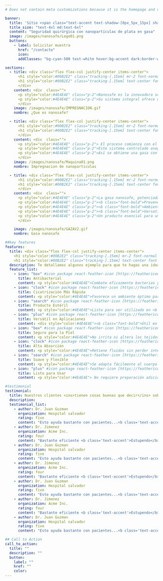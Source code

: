 ```yaml
---
# Does not contain meta customizations because it is the homepage and config is already set in the config file

banner:
  title: 'Sitio <span class="text-accent text-shadow-[0px_5px_15px] shadow-accent/10">Nano Safe</span> Inicio <span class="text-secondary">Descripcion</span>'
  title_size: "text-4xl md:text-6xl"
  content: "Seguridad quirúrgica con nanopartículas de plata en gasa"
  image: /images/nanosafe/Logo01.png
  buttons:
    - label: Solicitar muestra
      href: "/contacto"
      icon:
      addClasses: "bg-cyan-500 text-white hover:bg-accent dark:border-white/10 dark:border"

sections:
  - title: <div class="flex flex-col justify-center items-center">
      <h1 style="color:#00B2E2" class="tracking-[.15em] mr-2 font-normal text-center ">¿Que es</h1>
      <h1 style="color:#00B2E2" class="tracking-[.15em] text-center font-bold   ">nanosafe?</h1>
      </div>
    content: <div  class="">
      <p style="color:#4E4E4E" class="p-2">Nanosafe es la innovadora solución que fusiona gasa impregnada con nanopartículas de plata y una máquina automatizada de última generación.</p>
      <p style="color:#4E4E4E" class="p-2">Su sistema integral ofrece una protección avanzada contra infecciones y facilita la producción controlada de apósitos médicos, posicionándose como la opción ideal para hospitales y centros de salud.</p>
      </div>
    image: /images/nanosafe/IMPREGNACION.gif
    nombre: ¿Que es nanosafe?

  - title: <div class="flex flex-col justify-center items-center">
      <h1 style="color:#00B2E2" class="tracking-[.15em] mr-2 font-normal text-center  ">Impregnación </h1>
      <h1 style="color:#00B2E2" class="tracking-[.15em] text-center font-bold   ">de nanoparticulas</h1>
      </div>
    content: <div  class="">
      <p style="color:#4E4E4E" class="p-2"> El proceso comienza con el paso de la gasa por una máquina especializada que rocía una solución de nanoplata de manera uniforme sobre su superficie. </p>
      <p style="color:#4E4E4E" class="p-2">Este sistema controlado asegura que cada fibra del material reciba la cantidad adecuada de nanopartículas. A continuación, la gasa impregnada atraviesa una cámara de secado con temperatura regulada, donde las partículas se fijan sin alterar la textura ni la flexibilidad del material. </p>
      <p style="color:#4E4E4E" class="p-2">Así se obtiene una gasa con propiedades antimicrobianas estables, lista para su uso en el tratamiento y prevención de infecciones en heridas.</p>
      </div>
    image: /images/nanosafe/Maquina01.png
    nombre: Impregnacion de nanoparticulas

  - title: <div class="flex flex-col justify-center items-center">
      <h1 style="color:#00B2E2" class="tracking-[.15em] mr-2 font-normal text-center   ">Gasa</h1>
      <h1 style="color:#00B2E2" class="tracking-[.15em] text-center font-bold  ">y tratamiento de Heridas</h1>
      </div>
    content: <div  class="">
      <p style="color:#4E4E4E" class="p-2">La gasa nanosafe, potenciada con nanopartículas de plata, se destaca por</p>
      <p style="color:#4E4E4E" class="p-2"><b class="font-bold">Prevención de Infecciones:</b> Actúa eficazmente contra bacterias.</p>
      <p style="color:#4E4E4E" class="p-2"><b class="font-bold">Ambiente Óptimo para la Cicatrización:</b> Favorece la reparación natural y reduce riesgos asociados a infecciones.</p>
      <p style="color:#4E4E4E" class="p-2"><b class="font-bold">Versatilidad:</b>Se adapta fácilmente a diferentes tipos y tamaños de heridas.</p>
      <p style="color:#4E4E4E" class="p-2">Un producto esencial para una atención integral en el cuidado de heridas.</p>
      </div>

    image: /images/nanosafe/GAZAV2.gif
    nombre: Gasa nanosafe

##key features
features:
  title: <div class="flex flex-col justify-center items-center">
    <h1 style="color:#00B2E2" class="tracking-[.15em] mr-2 font-normal text-center  ">Informe</h1>
    <h1 style="color:#00B2E2" class="tracking-[.15em] text-center font-bold text-blue-400 ">laboratorio</h1></div>
  description: Te detallamos algunos ejemplo para que te hagas una idea
  feature_list:
    - icon: "box" #icon package react-feather-icon [https://feathericons.com/]
      title: Antibacterial
      content: <p style="color:#4E4E4E">Combate eficazmente bacterias y ayuda a <b class="font-bold">prevenir infecciones<b>.</p>
    - icon: "clock" #icon package react-feather-icon [https://feathericons.com/]
      title: Cicatrización Más Rápida
      content: <p style="color:#4E4E4E">Favorece un ambiente óptimo para la <b class="font-bold">regeneración de tejidos</b>.</p>
    - icon: "search" #icon package react-feather-icon [https://feathericons.com/]
      title: Producto Estéril
      content: <p style="color:#4E4E4E">Listo para ser utilizado en <b class="font-bold">entornos clínicos</b> con seguridad.</p>
    - icon: "plus" #icon package react-feather-icon [https://feathericons.com/]
      title: Versátil en Aplicaciones
      content: <div style="color:#4E4E4E"><b class="font-bold">Útil en heridas</b> agudas, crónicas, quirúrgicas o de difícil cicatrización.</div>
    - icon: "box" #icon package react-feather-icon [https://feathericons.com/]
      title: Seguro para la Piel
      content: <p style="color:#4E4E4E">No irrita ni altera los tejidos; <b class="font-bold">apto para uso prolongado</b>.</p>
    - icon: "clock" #icon package react-feather-icon [https://feathericons.com/]
      title: Alta Absorción
      content: <p style="color:#4E4E4E">Retiene fluidos sin perder integridad, <b class="font-bold">ideal para heridas exudativas</b>.</p>
    - icon: "search" #icon package react-feather-icon [https://feathericons.com/]
      title: Suave y Flexible
      content: <p style="color:#4E4E4E">Se adapta fácilmente al cuerpo <b class="font-bold br">sin causar molestias</b>.</p>
    - icon: "plus" #icon package react-feather-icon [https://feathericons.com/]
      title: Listo para Usar
      content: <p style="color:#4E4E4E"> No requiere preparación adicional, <b class="font-bold br">solo aplicar y cubrir.</p>

#testimonial
testimonial:
  title: Nuestros clientes <ins>tienen cosas buenas que decir</ins> sobre nosotros</b>
  description:
  testimonial_list:
    - author: Dr. Juan Guzman
      organization: Hospital salvador
      rating: five
      content: "Esto ayuda bastante con pacientes...<b class='text-accent'>Tremendo Producto</b>!"
    - author: Dr. Jimenez
      organization: Acme Inc.
      rating: four
      content: "Bastante eficiente <b class='text-accent'>Estupendo</b>. 100% Recomendado!"
    - author: Dr. Juan Guzman
      organization: Hospital salvador
      rating: five
      content: "Esto ayuda bastante con pacientes...<b class='text-accent'>Tremendo Producto</b>!"
    - author: Dr. Jimenez
      organization: Acme Inc.
      rating: four
      content: "Bastante eficiente <b class='text-accent'>Estupendo</b>. 100% Recomendado!"
    - author: Dr. Juan Guzman
      organization: Hospital salvador
      rating: five
      content: "Esto ayuda bastante con pacientes...<b class='text-accent'>Tremendo Producto</b>!"
    - author: Dr. Jimenez
      organization: Acme Inc.
      rating: four
      content: "Bastante eficiente <b class='text-accent'>Estupendo</b>. 100% Recomendado!"
    - author: Dr. Juan Guzman
      organization: Hospital salvador
      rating: five
      content: "Esto ayuda bastante con pacientes...<b class='text-accent'>Tremendo Producto</b>!"

## Call to Action
call_to_action:
  title: ""
  description: ""
  button:
    label: ""
    href: ""
    color:
---
```

